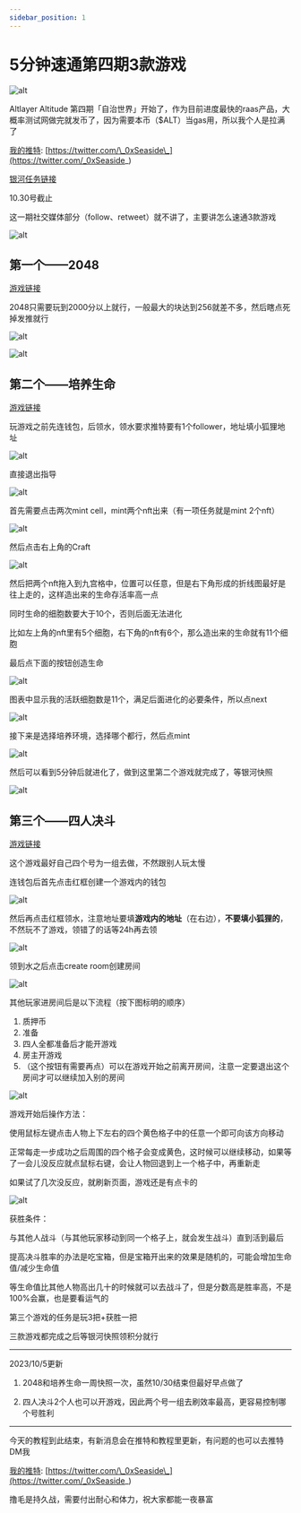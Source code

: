 ```yaml
---
sidebar_position: 1
---
```


# 5分钟速通第四期3款游戏

![alt](./img/fourth-testnet/1.png)

Altlayer Altitude 第四期「自治世界」开始了，作为目前进度最快的raas产品，大概率测试网做完就发币了，因为需要本币（$ALT）当gas用，所以我个人是拉满了

[我的推特](https://twitter.com/_0xSeaside_): [https://twitter.com/\_0xSeaside\_](https://twitter.com/_0xSeaside_)

[银河任务链接](https://galxe.com/altlayer/campaign/GCuPiULrKh)

10.30号截止

这一期社交媒体部分（follow、retweet）就不讲了，主要讲怎么速通3款游戏

![alt](./img/fourth-testnet/2.png)

## 第一个——2048

[游戏链接](https://altitude.altlayer.io/)

2048只需要玩到2000分以上就行，一般最大的块达到256就差不多，然后瞎点死掉发推就行

![alt](./img/fourth-testnet/3.png)

![alt](./img/fourth-testnet/4.png)

## 第二个——培养生命

[游戏链接](https://play.cellula.live/user)

玩游戏之前先连钱包，后领水，领水要求推特要有1个follower，地址填小狐狸地址

![alt](./img/fourth-testnet/5.png)

直接退出指导

![alt](./img/fourth-testnet/6.png)

首先需要点击两次mint cell，mint两个nft出来（有一项任务就是mint 2个nft）

![alt](./img/fourth-testnet/7.png)

然后点击右上角的Craft

![alt](./img/fourth-testnet/8.png)

然后把两个nft拖入到九宫格中，位置可以任意，但是右下角形成的折线图最好是往上走的，这样造出来的生命存活率高一点

同时生命的细胞数要大于10个，否则后面无法进化

比如左上角的nft里有5个细胞，右下角的nft有6个，那么造出来的生命就有11个细胞

最后点下面的按钮创造生命

![alt](./img/fourth-testnet/9.png)

图表中显示我的活跃细胞数是11个，满足后面进化的必要条件，所以点next

![alt](./img/fourth-testnet/10.png)

接下来是选择培养环境，选择哪个都行，然后点mint

![alt](./img/fourth-testnet/11.jpg)

然后可以看到5分钟后就进化了，做到这里第二个游戏就完成了，等银河快照

![alt](./img/fourth-testnet/12.jpg)

## 第三个——四人决斗

[游戏链接](https://rolluproyale.netlify.app)

这个游戏最好自己四个号为一组去做，不然跟别人玩太慢

连钱包后首先点击红框创建一个游戏内的钱包

![alt](./img/fourth-testnet/13.png)

然后再点击红框领水，注意地址要填**游戏内的地址**（在右边），**不要填小狐狸的**，不然玩不了游戏，领错了的话等24h再去领

![alt](./img/fourth-testnet/14.png)

领到水之后点击create room创建房间

![alt](./img/fourth-testnet/15.png)

其他玩家进房间后是以下流程（按下图标明的顺序）

1. 质押币
2. 准备
3. 四人全都准备后才能开游戏
4. 房主开游戏
5. （这个按钮有需要再点）可以在游戏开始之前离开房间，注意一定要退出这个房间才可以继续加入别的房间

![alt](./img/fourth-testnet/16.png)

游戏开始后操作方法：

使用鼠标左键点击人物上下左右的四个黄色格子中的任意一个即可向该方向移动

正常每走一步成功之后周围的四个格子会变成黄色，这时候可以继续移动，如果等了一会儿没反应就点鼠标右键，会让人物回退到上一个格子中，再重新走

如果试了几次没反应，就刷新页面，游戏还是有点卡的

![alt](./img/fourth-testnet/17.png)

获胜条件：

与其他人战斗（与其他玩家移动到同一个格子上，就会发生战斗）直到活到最后

提高决斗胜率的办法是吃宝箱，但是宝箱开出来的效果是随机的，可能会增加生命值/减少生命值

等生命值比其他人物高出几十的时候就可以去战斗了，但是分数高是胜率高，不是100%会赢，也是要看运气的

第三个游戏的任务是玩3把+获胜一把

三款游戏都完成之后等银河快照领积分就行

-----

2023/10/5更新

1. 2048和培养生命一周快照一次，虽然10/30结束但最好早点做了

2. 四人决斗2个人也可以开游戏，因此两个号一组去刷效率最高，更容易控制哪个号胜利

-----

今天的教程到此结束，有新消息会在推特和教程里更新，有问题的也可以去推特DM我

[我的推特](https://twitter.com/_0xSeaside_): [https://twitter.com/\_0xSeaside\_](https://twitter.com/_0xSeaside_)

撸毛是持久战，需要付出耐心和体力，祝大家都能一夜暴富

